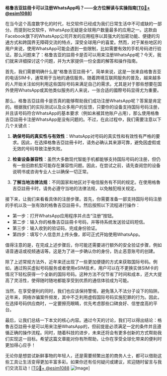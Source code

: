 **格鲁吉亚註冊卡可以注册WhatsApp吗？——全方位解读与实操指南[[TG💪+ @esim1088](https://t.me/s/esim1088)]**

在当今这个高度数字化的时代，社交软件已经成为我们日常生活中不可或缺的一部分。而提到社交软件，WhatsApp无疑是全球用户数量最多的应用之一。这款由Facebook旗下的WhatsApp公司开发的应用程序以其强大的加密功能、便捷的沟通方式和跨国界无障碍交流的特点，深受全球用户的喜爱。然而，对于某些地区的用户来说，使用WhatsApp可能会遇到一些限制，比如需要有效的手机号码进行验证。那么问题来了：格鲁吉亚的註冊卡是否可以用来注册WhatsApp呢？今天，我们就来详细探讨这个问题，并为大家提供一份全面的解答和操作指南。

首先，我们需要明确什么是“格鲁吉亚註冊卡”。简单来说，这是一张来自格鲁吉亚的电话SIM卡，通常用于当地的通信服务。随着跨境互联网服务的普及，越来越多的人开始关注如何利用这些国际号码来满足自己的需求。尤其是对于那些想要在国外使用WhatsApp或其他类似服务的人来说，一张合适的國際号码显得尤为重要。

那么，格鲁吉亞註冊卡是否真的能够帮助我们成功注册WhatsApp呢？答案是肯定的。根据我们的实际测试以及众多用户的反馈，只要你的设备支持国际号码注册，并且该号码符合WhatsApp的基本要求（例如未被其他账户占用），那么使用格魯吉亞註冊卡注册WhatsApp是没有问题的。不过，在此过程中，我们需要注意以下几个关键点：

1. **确保号码的真实性与有效性**：WhatsApp对号码的真实性和有效性有严格的要求。因此，在选择格魯吉亞註冊卡时，请务必确认其来源可靠，避免因虚假或无效的号码导致注册失败。

2. **检查设备兼容性**：虽然大多数现代智能手机都能够支持国际号码的注册，但仍有一些旧款机型可能存在兼容性问题。因此，在尝试之前，请先查阅您的设备说明书或咨询专业人士以确保一切正常。

3. **了解当地法律法规**：不同国家和地区对于电信服务有不同的规定。在使用格魯吉亞註冊卡时，请务必遵守当地的法律法规，以免触犯相关规定。

接下来，让我们来看看具体的注册步骤。首先，你需要准备一部支持国际号码注册的手机以及一张有效的格魯吉亞註冊卡。然后按照以下流程进行操作：

- 第一步：打开WhatsApp应用程序并点击“注册”按钮。
- 第二步：输入你的格魯吉亞註冊卡号码，并等待系统发送验证码短信。
- 第三步：输入收到的验证码，完成身份验证。
- 第四步：填写个人信息并上传头像，即可正式开始使用WhatsApp。

值得注意的是，在完成上述步骤后，你可能还需要进行额外的安全验证步骤，例如语音通话或视频通话等。这是为了进一步确认你的身份，防止恶意账号的创建。

除了上述常规方法外，近年来还出现了一些更加便捷的方式来获取国际号码。例如，通过购买虚拟号码服务或者使用eSIM技术，用户可以在不更换实体SIM卡的情况下轻松获得一个全新的国际号码。这种方法不仅节省了时间和成本，还大大提高了灵活性，使得随时随地都能享受到优质的通信体验成为可能。

当然，在享受便利的同时，我们也应该保持警惕，避免落入不法分子设下的陷阱。近年来，网络诈骗案件频发，其中不乏利用虚假国际号码实施犯罪的行为。因此，在选择号码供应商时，一定要擦亮眼睛，优先考虑那些口碑良好、信誉度高的平台。

最后，让我们总结一下本文的核心内容。通过今天的讨论，我们可以得出结论：格魯吉亞註冊卡是可以用来注册WhatsApp的，但前提是必须满足一定的条件并且遵循正确的操作流程。同时，随着科技的进步，未来还将会有更多创新的方式帮助我们实现这一目标。希望这篇文章能对你有所帮助，让你在享受全球化带来的便利时更加得心应手！

无论你是想尝试新鲜事物的年轻人，还是需要频繁出差的商务人士，都可以借助这些工具让生活变得更加丰富多彩。如果你还有任何疑问或建议，欢迎随时留言与我们交流互动！[[TG💪+ @esim1088](https://t.me/s/esim1088) ![Image](https://i.postimg.cc/4NQfJmqS/Snipaste-2025-05-13-00-14-12.png)]